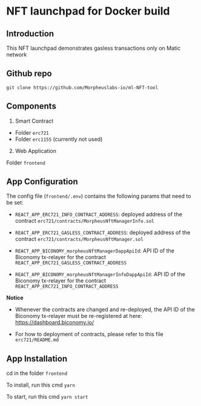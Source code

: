 # NFT launchpad for Docker build

## Introduction

This NFT launchpad demonstrates gasless transactions only on Matic network

## Github repo

`git clone https://github.com/Morpheuslabs-io/ml-NFT-tool`

## Components

1. Smart Contract

- Folder `erc721`
- Folder `erc1155` (currently not used)

2. Web Application

Folder `frontend`

## App Configuration

The config file (`frontend/.env`) contains the following params that need to be set:

- `REACT_APP_ERC721_INFO_CONTRACT_ADDRESS`: deployed address of the contract `erc721/contracts/MorpheusNftManagerInfo.sol`

- `REACT_APP_ERC721_GASLESS_CONTRACT_ADDRESS`: deployed address of the contract `erc721/contracts/MorpheusNftManager.sol`

- `REACT_APP_BICONOMY_morpheusNftManagerDappApiId`: API ID of the Biconomy tx-relayer for the contract `REACT_APP_ERC721_GASLESS_CONTRACT_ADDRESS`

- `REACT_APP_BICONOMY_morpheusNftManagerInfoDappApiId`: API ID of the Biconomy tx-relayer for the contract `REACT_APP_ERC721_INFO_CONTRACT_ADDRESS`

**Notice**

- Whenever the contracts are changed and re-deployed, the API ID of the Biconomy tx-relayer must be re-registered at here: https://dashboard.biconomy.io/

- For how to deployment of contracts, please refer to this file `erc721/README.md`

## App Installation

cd in the folder `frontend`

To install, run this cmd `yarn`

To start, run this cmd `yarn start`
